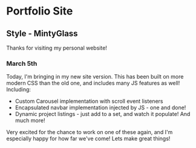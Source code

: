 # Portfolio Site
## Style - MintyGlass

Thanks for visiting my personal website!

### March 5th
Today, I'm bringing in my new site version. This has been built on more modern CSS than the old one, and includes many JS features as well!
Including:
- Custom Carousel implementation with scroll event listeners
- Encapsulated navbar implementation injected by JS - one and done!
- Dynamic project listings - just add to a set, and watch it populate!
And much more!

Very excited for the chance to work on one of these again, and I'm especially happy for how far we've come!
Lets make great things!
